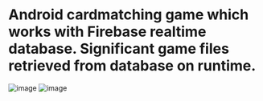 # Android cardmatching game which works with Firebase realtime database. Significant game files retrieved from database on runtime.
 
![image](https://user-images.githubusercontent.com/70100838/216745555-481a3796-41d6-4a07-a629-0879fe8c9fda.png)
![image](https://user-images.githubusercontent.com/70100838/216745753-23a3964e-d3fd-4ea4-9e9c-3a55cd7dc271.png)
